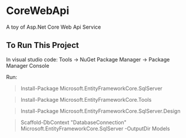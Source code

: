 # CoreWebApi
A toy of Asp.Net Core Web Api Service

## To Run This Project
In visual studio code: Tools -> NuGet Package Manager -> Package Manager Console

Run:
> Install-Package Microsoft.EntityFrameworkCore.SqlServer

> Install-Package Microsoft.EntityFrameworkCore.Tools

> Install-Package Microsoft.EntityFrameworkCore.SqlServer.Design

> Scaffold-DbContext "DatabaseConnection" Microsoft.EntityFrameworkCore.SqlServer -OutputDir Models

